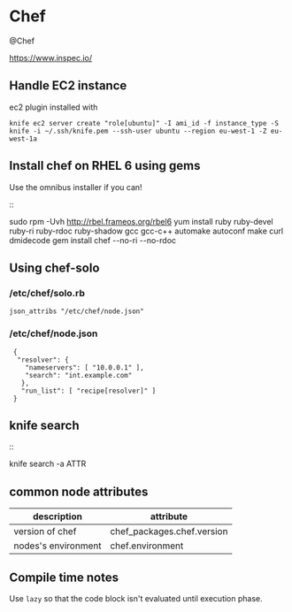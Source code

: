 # Chef
@Chef

<https://www.inspec.io/>

Handle EC2 instance
-------------------

ec2 plugin installed with

	knife ec2 server create "role[ubuntu]" -I ami_id -f instance_type -S knife -i ~/.ssh/knife.pem --ssh-user ubuntu --region eu-west-1 -Z eu-west-1a

Install chef on RHEL 6 using gems
---------------------------------

Use the omnibus installer if you can!

::

 sudo rpm -Uvh <http://rbel.frameos.org/rbel6>
 yum install ruby ruby-devel ruby-ri ruby-rdoc ruby-shadow gcc gcc-c++ automake autoconf make curl dmidecode
 gem install chef --no-ri --no-rdoc

Using chef-solo
---------------


### /etc/chef/solo.rb

	json_attribs "/etc/chef/node.json"


### /etc/chef/node.json

	 {
	  "resolver": {
		"nameservers": [ "10.0.0.1" ],
		"search": "int.example.com"
	   },
	   "run_list": [ "recipe[resolver]" ]
	 }


knife search
------------

::

 knife search -a ATTR

common node attributes
----------------------

| description         | attribute                  |
|---------------------|----------------------------|
| version of chef     | chef_packages.chef.version |
| nodes's environment | chef.environment           |


Compile time notes
------------------


Use `lazy` so that the code block isn't evaluated until execution phase.


